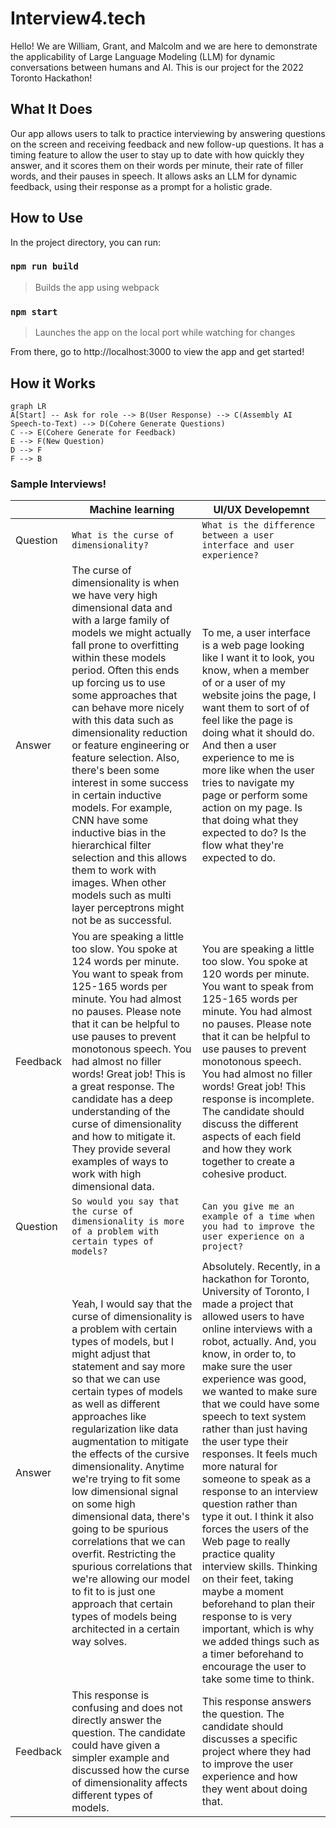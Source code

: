 # Interview4.tech

Hello! We are William, Grant, and Malcolm and we are here to demonstrate the applicability of Large Language Modeling (LLM) for dynamic conversations between humans and AI. This is our project for the 2022 Toronto Hackathon!

## What It Does
Our app allows users to talk to practice interviewing by answering questions on the screen and receiving feedback and new follow-up questions. It has a timing feature to allow the user to stay up to date with how quickly they answer, and it scores them on their words per minute, their rate of filler words, and their pauses in speech. It allows asks an LLM for dynamic feedback, using their response as a prompt for a holistic grade.

## How to Use

In the project directory, you can run:

### `npm run build`
> Builds the app using webpack
### `npm start`
> Launches the app on the local port while watching for changes

From there, go to http://localhost:3000 to view the app and get started!

## How it Works
```mermaid
graph LR
A[Start] -- Ask for role --> B(User Response) --> C(Assembly AI Speech-to-Text) --> D(Cohere Generate Questions)
C --> E(Cohere Generate for Feedback)
E --> F(New Question)
D --> F
F --> B
```

### Sample Interviews! 

|                |Machine learning               |UI/UX Developemnt            |
|----------------|-------------------------------|-----------------------------|
|Question        |`What is the curse of dimensionality?`            |`What is the difference between a user interface and user experience? `           |
|Answer          |The curse of dimensionality is when we have very high dimensional data and with a large family of models we might actually fall prone to overfitting within these models period. Often this ends up forcing us to use some approaches that can behave more nicely with this data such as dimensionality reduction or feature engineering or feature selection. Also, there's been some interest in some success in certain inductive models. For example, CNN have some inductive bias in the hierarchical filter selection and this allows them to work with images. When other models such as multi layer perceptrons might not be as successful. |To me, a user interface is a web page looking like I want it to look, you know, when a member of or a user of my website joins the page, I want them to sort of of feel like the page is doing what it should do. And then a user experience to me is more like when the user tries to navigate my page or perform some action on my page. Is that doing what they expected to do? Is the flow what they're expected to do.|         
|Feedback        | You are speaking a little too slow. You spoke at 124 words per minute. You want to speak from 125-165 words per minute. You had almost no pauses. Please note that it can be helpful to use pauses to prevent monotonous speech. You had almost no filler words! Great job! This is a great response. The candidate has a deep understanding of the curse of dimensionality and how to mitigate it. They provide several examples of ways to work with high dimensional data.|You are speaking a little too slow. You spoke at 120 words per minute. You want to speak from 125-165 words per minute. You had almost no pauses. Please note that it can be helpful to use pauses to prevent monotonous speech. You had almost no filler words! Great job! This response is incomplete. The candidate should discuss the different aspects of each field and how they work together to create a cohesive product.            |
|Question        |`So would you say that the curse of dimensionality is more of a problem with certain types of models?`            |`Can you give me an example of a time when you had to improve the user experience on a project?`            |
|Answer          |Yeah, I would say that the curse of dimensionality is a problem with certain types of models, but I might adjust that statement and say more so that we can use certain types of models as well as different approaches like regularization like data augmentation to mitigate the effects of the cursive dimensionality. Anytime we're trying to fit some low dimensional signal on some high dimensional data, there's going to be spurious correlations that we can overfit. Restricting the spurious correlations that we're allowing our model to fit to is just one approach that certain types of models being architected in a certain way solves.           |Absolutely. Recently, in a hackathon for Toronto, University of Toronto, I made a project that allowed users to have online interviews with a robot, actually. And, you know, in order to, to make sure the user experience was good, we wanted to make sure that we could have some speech to text system rather than just having the user type their responses. It feels much more natural for someone to speak as a response to an interview question rather than type it out. I think it also forces the users of the Web page to really practice quality interview skills. Thinking on their feet, taking maybe a moment beforehand to plan their response to is very important, which is why we added things such as a timer beforehand to encourage the user to take some time to think.            |
|Feedback        |This response is confusing and does not directly answer the question. The candidate could have given a simpler example and discussed how the curse of dimensionality affects different types of models.|This response answers the question. The candidate should discusses a specific project where they had to improve the user experience and how they went about doing that.|
  

  
  
  
  
